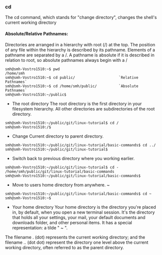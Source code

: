 
### cd
The cd command, which stands for "change directory", changes the shell's current working directory


#### Absolute/Relative Pathnames:

Directories are arranged in a hierarchy with root (/) at the top. The position of any file within the hierarchy is
described by its pathname.
Elements of a pathname are separated by a /. A pathname is absolute if it is described in relation to root, so
absolute pathnames always begin with a /

```
smh@smh-Vostro1510:~$ pwd
/home/smh
smh@smh-Vostro1510:~$ cd public/ 					`Relative Pathnames`
smh@smh-Vostro1510:~$ cd /home/smh/public/			`Absolute Pathnames`
smh@smh-Vostro1510:~/public$ 
```


- The root directory
The root directory is the first directory in your filesystem hierarchy. All other directories are subdirectories of the root directory.

```
smh@smh-Vostro1510:~/public/git/linux-tutorial$ cd /
smh@smh-Vostro1510:/$ 

```

- Change Current directory to parent directory.

```
smh@smh-Vostro1510:~/public/git/linux-tutorial/basic-commands$ cd ../
smh@smh-Vostro1510:~/public/git/linux-tutorial$ 

```

- Switch back to previous directory where you working earlier.

```
smh@smh-Vostro1510:~/public/git/linux-tutorial$ cd -
/home/smh/public/git/linux-tutorial/basic-commands
smh@smh-Vostro1510:~/public/git/linux-tutorial/basic-commands$ 

```

-  Move to users home directory from anywhere. ~

```
smh@smh-Vostro1510:~/public/git/linux-tutorial/basic-commands$ cd ~
smh@smh-Vostro1510:~$ 

```
- Your home directory
Your home directory is the directory you're placed in, by default, when you open a new terminal session. It's the directory that holds all your settings, your mail, your default documents and downloads folder, and other personal items. It has a special representation: a tilde " ~ ".


The filename . (dot) represents the current working directory; and the filename .. (dot dot) represent the directory
one level above the current working directory, often referred to as the parent directory.